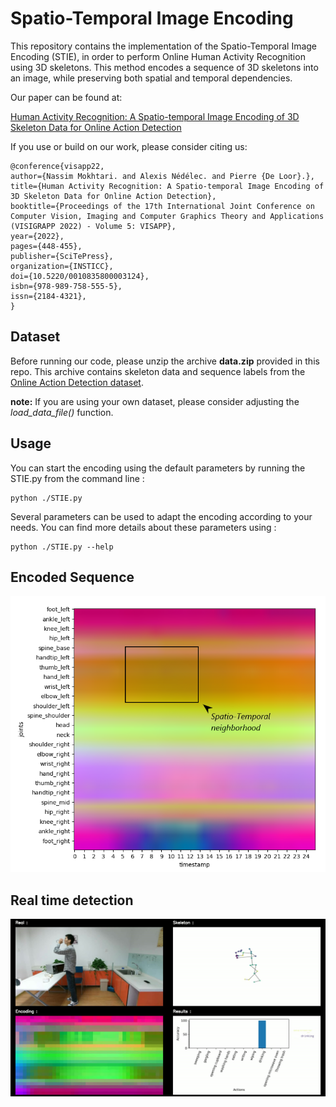 ﻿
# Spatio-Temporal Image Encoding


This repository contains the implementation of the Spatio-Temporal Image Encoding (STIE), in order to perform Online Human Activity Recognition using 3D skeletons. This method encodes a sequence of 3D skeletons into an image, while preserving both spatial and temporal dependencies. 

Our paper can be found at:

[Human Activity Recognition: A Spatio-temporal Image Encoding of 3D Skeleton Data for Online Action Detection](https://www.researchgate.net/publication/358597221_Human_Activity_Recognition_A_Spatio-temporal_Image_Encoding_of_3D_Skeleton_Data_for_Online_Action_Detection)

If you use or build on our work, please consider citing us:

```
@conference{visapp22,  
author={Nassim Mokhtari. and Alexis Nédélec. and Pierre {De Loor}.},  
title={Human Activity Recognition: A Spatio-temporal Image Encoding of 3D Skeleton Data for Online Action Detection},  
booktitle={Proceedings of the 17th International Joint Conference on Computer Vision, Imaging and Computer Graphics Theory and Applications (VISIGRAPP 2022) - Volume 5: VISAPP},  
year={2022},  
pages={448-455},  
publisher={SciTePress},  
organization={INSTICC},  
doi={10.5220/0010835800003124},  
isbn={978-989-758-555-5},  
issn={2184-4321},  
}
```


## Dataset
Before running our code, please unzip the archive **data.zip** provided in this repo. This archive contains skeleton data and sequence labels from the [Online Action Detection dataset](https://www.icst.pku.edu.cn/struct/Projects/OAD.html).

**note:** If you are using your own dataset, please consider adjusting the *load_data_file()* function.

## Usage
You can start the encoding using the default parameters by running the STIE.py from the command line :

	python ./STIE.py

Several parameters can be used to adapt the encoding according to your needs. You can find more details about these parameters using :

	python ./STIE.py --help

## Encoded Sequence
![Encoded Sequence example](https://github.com/nassimmokhtari/STIE/blob/main/images/proposition_1.png)


## Real time detection
![Real time usage example](https://github.com/nassimmokhtari/STIE/blob/main/images/drinking.jpg)


